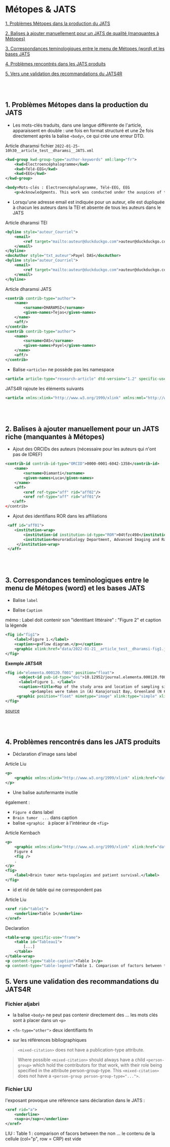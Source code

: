
# Métopes & JATS


[1. Problèmes Métopes dans la production du JATS](#1-problèmes-métopes-dans-la-production-du-jats)

[2. Balises à ajouter manuellement pour un JATS de qualité (manquantes à Métopes)](#2-balises-à-ajouter-manuellement-pour-un-jats-riche-manquantes-à-métopes)

[3. Correspondances teminologiques entre le menu de Métopes (word) et les bases JATS](#3-correspondances-teminologiques-entre-le-menu-de-métopes-word-et-les-bases-jats)

[4. Problèmes rencontrés dans les JATS produits](#4-problèmes-rencontrés-dans-les-jats-produits)

[5. Vers une validation des recommandations du JATS4R](#5-vers-une-validation-des-recommandations-du-JATS4R)

<br />
<br />


## 1. Problèmes Métopes dans la production du JATS


* Les mots-clés traduits, dans une langue différente de l'article, apparaissent en double : une fois en format structuré et une 2e fois directement après la balise `<body>`, ce qui crée une erreur DTD.

Article dharamsi
fichier `2022-01-25-10h30__article_test__dharamsi__JATS.xml`
```xml
<kwd-group kwd-group-type="author-keywords" xml:lang="fr">
    <kwd>Électroencéphalogramme</kwd>
    <kwd>Télé-EEG</kwd>
    <kwd>EEG</kwd>
</kwd-group>
```
```xml
<body>Mots-clés : Électroencéphalogramme, Télé-EEG, EEG
    <p>Acknowledgments. This work was conducted under the auspices of the IBM Science for Social Good initiative.</p>
```

* Lorsqu'une adresse email est indiquée pour un auteur, elle est dupliquée à chacun les auteurs dans la TEI et absente de tous les auteurs dans le JATS
 
Article dharamsi TEI
```xml
<byline style="auteur_Courriel">
    <email>
        <ref target="mailto:auteur@duckduckgo.com">auteur@duckduckgo.com</ref>
    </email>
</byline>
<docAuthor style="txt_auteur">Payel DAS</docAuthor>
<byline style="auteur_Courriel">
    <email>
        <ref target="mailto:auteur@duckduckgo.com">auteur@duckduckgo.com</ref>
    </email>
</byline>
```

Article dharamsi JATS
```xml
<contrib contrib-type="author">
    <name>
        <surname>DHARAMSI</surname>
        <given-names>Tejas</given-names>
    </name>
    <aff/>
</contrib>
<contrib contrib-type="author">
    <name>
        <surname>DAS</surname>
        <given-names>Payel</given-names>
    </name>
    <aff/>
</contrib>
```


* Balise `<article>` ne possède pas les namespace

```xml  
<article article-type="research-article" dtd-version="1.2" specific-use="ojs-display" xml:lang="en">
```

JATS4R rajoute les éléments suivants
```xml  
<article xmlns:xlink="http://www.w3.org/1999/xlink" xmlns:mml="http://www.w3.org/1998/Math/MathML" xmlns:ali="http://www.niso.org/schemas/ali/1.0/" xmlns:xsi="http://www.w3.org/2001/XMLSchema-instance" article-type="research-article" dtd-version="1.2" specific-use="ojs-display" xml:lang="en">
```


<br />
<br />

## 2. Balises à ajouter manuellement pour un JATS riche (manquantes à Métopes)

* Ajout des ORCIDs des auteurs (nécessaire pour les auteurs qui n'ont pas de IDREF)

```xml
<contrib-id contrib-id-type="ORCID">0000-0001-6042-1358</contrib-id>
    <name>
        <surname>Diamanti</surname>
        <given-names>Luca</given-names>
    </name>
    <aff>
        <xref ref-type="aff" rid="aff02"/>
        <xref ref-type="aff" rid="aff01"/>
   </aff>
</contrib>
```


* Ajout des identifians ROR dans les affiliations

```xml
 <aff id="aff01">
    <institution-wrap>
        <institution-id institution-id-type="ROR">04tfzc498</institution-id>
        <institution>Neuroradiology Department, Advanced Imaging and Radiomics Center, Istituto di Ricovero e Cura di Carattere Scientifico (IRCCS) Mondino Foundation, Pavia, Italy</institution>
     </institution-wrap>
 </aff>
```



<br />
<br />

## 3. Correspondances teminologiques entre le menu de Métopes (word) et les bases JATS

* Balise `label`

* Balise `Caption`


mémo : Label doit contenir son "identitiant littéraire" : "Figure 2" et caption la légende

```xml
<fig id="fig1">
    <label>Figure 1.</label>
    <caption><p>Flow diagram.</p></caption>
    <graphic xlink:href="data/2022-01-21__article_test__dharamsi-fig1.jpg"/>
</fig>
```


**Exemple JATS4R**

```xml
<fig id="elementa.000120.f001" position="float">
      <object-id pub-id-type="doi">10.12952/journal.elementa.000120.f001</object-id>
      <label>Figure 1. </label>
      <caption><title>Map of the study area and location of sampling sites in 2013 and 2014.</title>
           <p>Samples were taken in (A) Kanajorsuit Bay, Greenland (N 64.44632, W 51.57724), between 27 March and 5 April, 2013, and in (B) Kobbefjord, Greenland (N 64.15340, W 51.42275), between 12 and 21 March, 2014.</p></caption>
     <graphic position="float" mimetype="image" xlink:type="simple" xlink:href="journal.elementa.000120.f001.png"/>
</fig>
```
[source](https://jats4r.org/display-objects-figures-tables-boxed-text-etc/#example-3-a-figure-with-alternative-graphical-representations)

<br />
<br />

## 4. Problèmes rencontrés dans les JATS produits

* Déclaration d'image sans label

Article Liu 
```xml
<p>
    <graphic xmlns:xlink="http://www.w3.org/1999/xlink" xlink:href="data/neuro_01_08_table3.jpg" />
</p>
```

* Une balise autofermante inutile

également : 
- `Figure 4` dans label 
- `Brain tumor  ...` dans caption
- balise `<graphic ` à placer à l'intérieur de `<fig>`

Article Kernbach
```xml
<p>
    <graphic xmlns:xlink="http://www.w3.org/1999/xlink" xlink:href="data/emergneurol_01_01_kernbach_fig04.jpg" />
    Figure 4
    <fig />
    .
</p>
<fig>
    <label>Brain tumor meta-topologies and patient survival.</label>
</fig>
```

* id et rid de table qui ne correspondent pas

Article Liu
```xml
<xref rid="table1">
    <underline>Table 1</underline>
</xref>
```

Declaration
```xml
<table-wrap specific-use="frame">
    <table id="Tableau1">
        [...]
    </table>
</table-wrap>
<p content-type="table-caption">Table 1</p>
<p content-type="table-legend">Table 1. Comparison of factors between the non-stenosis group and the atherosclerotic stenosis group.</p>
```


## 5. Vers une validation des recommandations du JATS4R

### Fichier aljabri

* la balise `<body>` ne peut pas contenir directement des <sec> ... les mots clés sont à placer dans un `<p>`

* `<fn-type="other">` deux identifiants fn

* sur les références bibliographiques

 > `<mixed-citation>` does not have a publication-type attribute.

 > Where possible `<mixed-citation>` should always have a child `<person-group>` which hold the contributors for that work, with their role being specified in the attribute person-group-type. This `<mixed-citation>` does not have a `<person-group person-group-type="...">`.

### Fichier LIU

l'exposant provoque une référence sans déclaration dans le JATS : 

```xml
<xref rid="a">
    <underline>
    <sup>a</sup></underline>
</xref>
```

LIU : 
Table 1 : comparison of facors between the non ... 
le contenu de la cellule (col="p", row = CRP) est vide